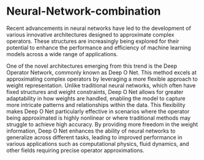 # Neural-Network-combination
Recent advancements in neural networks have led to the development of various innovative architectures designed to approximate complex operators. These structures are increasingly being explored for their potential to enhance the performance and efficiency of machine learning models across a wide range of applications.

One of the novel architectures emerging from this trend is the Deep Operator Network, commonly known as Deep O Net. This method excels at approximating complex operators by leveraging a more flexible approach to weight representation. Unlike traditional neural networks, which often have fixed structures and weight constraints, Deep O Net allows for greater adaptability in how weights are handled, enabling the model to capture more intricate patterns and relationships within the data. This flexibility makes Deep O Net particularly effective in scenarios where the operator being approximated is highly nonlinear or where traditional methods may struggle to achieve high accuracy. By providing more freedom in the weight information, Deep O Net enhances the ability of neural networks to generalize across different tasks, leading to improved performance in various applications such as computational physics, fluid dynamics, and other fields requiring precise operator approximations.
